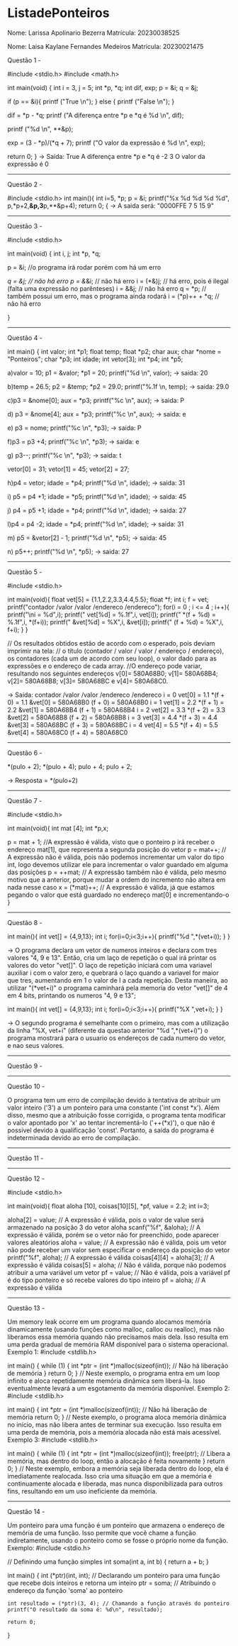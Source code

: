 # ListadePonteiros

Nome: Larissa Apolinario Bezerra
Matrícula: 20230038525

Nome: Laisa Kaylane Fernandes Medeiros
Matrícula: 20230021475

Questão 1 -

#include <stdio.h>
#include <math.h>

int main(void) {
  int i = 3, j = 5;
  int *p, *q;
  int dif, exp;
  p = &i;
  q = &j;

  if (p == &i){
    printf ("True \n");
  }
  else {
    printf ("False \n");
  }

  dif = *p - *q;
  printf ("A diferença entre *p e *q é %d \n", dif);

  printf ("%d \n", **&p);

  exp = (3 - *p)/(*q + 7);
  printf ("O valor da expressão é %d \n", exp);

  return 0;
}
-> Saída:
True 
A diferença entre *p e *q é -2 
3 
O valor da expressão é 0

---------------------------------------------------------------------

Questão 2 -

#include <stdio.h>
int main(){ 
int i=5, *p;
p = &i;
printf("%x %d %d %d %d", p,*p+2,**&p,3**p,**&p+4); 
return 0;
{
-> A saida será: "0000FFE 7 5 15 9"

--------------------------------------------------------------------

Questão 3 -

#include <stdio.h>

int main(void) {
  int i, j;
  int *p, *q;
  
 p = &i; //o programa irá rodar porém com há um erro
 
  *q = &j; // não há erro
  p = &*&i; // não há erro
  i = (*&)j; // há erro, pois é ilegal (falta uma expressão no parênteses)
  i = &&j; // não há erro
  q = *p; // também possui um erro, mas o programa ainda rodará
  i = (*p)++ + *q; // não há erro
  
}

--------------------------------------------------------------------

Questão 4 -

int main() {
  int valor;
  int *p1;
  float temp;
  float *p2;
  char aux;
  char *nome = "Ponteiros";
  char *p3;
  int idade;
  int vetor[3];
  int *p4;
  int *p5;
  
a)valor = 10;
  p1 = &valor;
  *p1 = 20;
  printf("%d \n", valor); -> saida: 20

b)temp = 26.5;
  p2 = &temp;
  *p2 = 29.0;
  printf("%.1f \n, temp); -> saida: 29.0

c)p3 = &nome[0];
  aux = *p3;
  printf("%c \n", aux); -> saida: P

d)  p3 = &nome[4];
  aux = *p3;
  printf("%c \n", aux); -> saida: e

e) p3 = nome;
  printf("%c \n", *p3); -> saida: P

f)p3 = p3 +4;
  printf("%c \n", *p3); -> saida: e

g) p3--;
   printf("%c \n", *p3); -> saida: t

  vetor[0] = 31;
  vetor[1] = 45;
  vetor[2] = 27;

h)p4 = vetor;
  idade = *p4;
  printf("%d \n", idade); -> saida: 31

i) p5 = p4 +1;
  idade = *p5;
  printf("%d \n", idade); -> saida: 45

j) p4 = p5 +1;
  idade = *p4;
  printf("%d \n", idade); -> saida: 27

l)p4 = p4 -2;
  idade = *p4;
  printf("%d \n", idade); -> saida: 31

m) p5 = &vetor[2] - 1;
  printf("%d \n", *p5); -> saida: 45

n) p5++;
  printf("%d \n", *p5); -> saida: 27

--------------------------------------------------------------------

Questão 5 -

#include <stdio.h>

int main(void){
  float vet[5] = {1.1,2.2,3.3,4.4,5.5};
  float *f;
  int i;
  f = vet;
  printf("contador /valor /valor /endereco /endereco");
  for(i = 0 ; i <= 4 ; i++){
  printf("\ni = %d",i);
  printf(" vet[%d] = %.1f",i, vet[i]);
  printf(" *(f + %d) = %.1f",i, *(f+i));
  printf(" &vet[%d] = %X",i, &vet[i]);
  printf(" (f + %d) = %X",i, f+i);
  }
}

// Os resultados obtidos estão de acordo com o esperado, pois deviam imprimir na tela: 
// o título (contador / valor / valor / endereço / endereço), os contadores (cada um de acordo com seu loop), o valor dado para as expressões e o endereço de cada array.
//O endereço pode variar, resultando nos seguintes endereços v[0]= 580A68B0; v[1]= 580A68B4; v[2]= 580A68B8; v[3]= 580A68BC e v[4]= 580A68C0.

-> Saída:
contador /valor /valor /endereco /endereco
i = 0 vet[0] = 1.1 *(f + 0) = 1.1 &vet[0] = 580A68B0 (f + 0) = 580A68B0
i = 1 vet[1] = 2.2 *(f + 1) = 2.2 &vet[1] = 580A68B4 (f + 1) = 580A68B4
i = 2 vet[2] = 3.3 *(f + 2) = 3.3 &vet[2] = 580A68B8 (f + 2) = 580A68B8
i = 3 vet[3] = 4.4 *(f + 3) = 4.4 &vet[3] = 580A68BC (f + 3) = 580A68BC
i = 4 vet[4] = 5.5 *(f + 4) = 5.5 &vet[4] = 580A68C0 (f + 4) = 580A68C0

--------------------------------------------------------------------

Questão 6 -

*(pulo + 2);
*(pulo + 4);
pulo + 4;
pulo + 2;

-> Resposta = *(pulo+2)

--------------------------------------------------------------------

Questão 7 - 

#include <stdio.h>

int main(void){
  int mat [4];
  int *p,x;
  
  p = mat + 1; //A expressão é válida, visto que o ponteiro p irá receber o endereço mat[1], que representa a segunda posição do vetor
  p = mat++; // A expressão não é válida, pois não podemos incrementar um valor do tipo int, logo devemos utilizar ele para incrementar o valor guardado em alguma das posições
  p = ++mat; // A expressão também não é válida, pelo mesmo motivo que a anterior, porque mudar a ordem do incremento não altera em nada nesse caso
  x = (*mat)++; // A expressão é válida, já que estamos pegando o valor que está guardado no endereço mat[0] e incrementando-o
  }

  ------------------------------------------------------------------

  Questão 8 -
  
 int main(){
  int vet[] = {4,9,13};
  int i;
  for(i=0;i<3;i++){
  printf("%d ",*(vet+i));
  }
}

-> O programa declara um vetor de numeros inteiros e declara com tres valores "4, 9 e  13". Então, cria um laço de repetição o qual irá printar os valores do vetor "vet[]".
   O laço de repetição iniciará com uma variavel auxiliar i com o valor zero, e quebrará o laço quando a variavel for maior que tres, aumentando em 1 o valor de I a cada repetição.
    Desta maneira, ao utilizar "(*vet+i)" o programa caminhará pela memoria do vetor "vet[]" de 4 em 4 bits, printando os numeros "4, 9 e 13";



int main(){
  int vet[] = {4,9,13};
  int i;
  for(i=0;i<3;i++){
  printf("%X ",vet+i);
  }
}

-> O segundo programa é semelhante com o primeiro, mas com a utilização da linha "%X, vet+i" (diferente da questao anterior "%d ",*(vet+i)") 
   o programa mostrará para o usuario os endereços de cada numero do vetor, e nao seus valores.
   
----------------------------------------------------------------------------------------

Questão 9 -


---------------------------------------------------------------------------------------

Questão 10 -

O programa tem um erro de compilação devido à tentativa de atribuir um valor inteiro ('3') a um ponteiro para uma constante ('int const *x'). Além disso, mesmo que a atribuição fosse corrigida, o programa tenta modificar o valor apontado por 'x' ao tentar incrementá-lo ('++(*x)'), o que não é possível devido à qualificação 'const'. Portanto, a saída do programa é indeterminada devido ao erro de compilação.

----------------------------------------------------------------------------------------

Questão 11 -



----------------------------------------------------------------------------------------

Questão 12 -

#include <stdio.h>

int main(void){
  float aloha [10], coisas[10][5], *pf, value = 2.2;
  int i=3;

  aloha[2] = value; // A expressão é válida, pois o valor de value será armazenado na posição 3 do vetor aloha
  scanf("%f", &aloha); // A expressão é válida, porém se o vetor não for preenchido, pode aparecer valores aleatórios
  aloha = value; // A expressão não é válida, pois um vetor não pode receber um valor sem especificar o endereço da posição do vetor
  printf("%f", aloha); // A expressão é válida
  coisas[4][4] = aloha[3]; // A expressão é válida
  coisas[5] = aloha; // Não é válida, porque não podemos atribuir a uma variável um vetor
  pf = value; // Não é válida, pois a variável pf é do tipo ponteiro e só recebe valores do tipo inteiro
  pf = aloha; // A expressão é válida 
  
  ----------------------------------------------------------------------------------

  Questão 13 -

  Um memory leak ocorre em um programa quando alocamos memória dinamicamente (usando funções como malloc, calloc ou realloc), mas não liberamos essa memória quando não precisamos mais dela. Isso resulta em uma perda gradual de memória RAM disponível para o sistema operacional. Exemplo 1: #include <stdlib.h>

int main() {
    while (1) {
        int *ptr = (int *)malloc(sizeof(int));
        // Não há liberação de memória
    }
    return 0;
} // Neste exemplo, o programa entra em um loop infinito e aloca repetidamente memória dinâmica sem liberá-la. Isso eventualmente levará a um esgotamento da memória disponível. Exemplo 2: #include <stdlib.h>

int main() {
    int *ptr = (int *)malloc(sizeof(int));
    // Não há liberação de memória
    return 0;
} // Neste exemplo, o programa aloca memória dinâmica no início, mas não libera antes de terminar sua execução. Isso resulta em uma perda de memória, pois a memória alocada não está mais acessível. Exemplo 3: #include <stdlib.h>

int main() {
    while (1) {
        int *ptr = (int *)malloc(sizeof(int));
        free(ptr); // Libera a memória, mas dentro do loop, então a alocação é feita novamente
    }
    return 0;
} // Neste exemplo, embora a memória seja liberada dentro do loop, ela é imediatamente realocada. Isso cria uma situação em que a memória é continuamente alocada e liberada, mas nunca disponibilizada para outros fins, resultando em um uso ineficiente da memória.
____________________________________________________________

Questão 14 -

Um ponteiro para uma função é um ponteiro que armazena o endereço de memória de uma função. Isso permite que você chame a função indiretamente, usando o ponteiro como se fosse o próprio nome da função. Exemplo: #include <stdio.h>

// Definindo uma função simples
int soma(int a, int b) {
    return a + b;
}

int main() {
    int (*ptr)(int, int); // Declarando um ponteiro para uma função que recebe dois inteiros e retorna um inteiro
    ptr = soma; // Atribuindo o endereço da função 'soma' ao ponteiro

    int resultado = (*ptr)(3, 4); // Chamando a função através do ponteiro
    printf("O resultado da soma é: %d\n", resultado);

    return 0;
}
  
  

